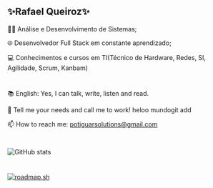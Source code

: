 ## ✨Rafael Queiroz✨

👨‍💻 Análise e Desenvolvimento de Sistemas;

🌐 Desenvolvedor Full Stack em constante aprendizado;

💻 Conhecimentos e cursos em TI(Técnico de Hardware, Redes, SI, Agilidade, Scrum, Kanbam)

# 
📚 English: Yes, I can talk, write, listen and read.

💬 Tell me your needs and call me to work! heloo mundogit add 

📫 How to reach me: potiguarsolutions@gmail.com

#
![GitHub stats](https://github-readme-stats.vercel.app/api?username=rafapotiguar&show_icons=true&theme=react)
#
[![roadmap.sh](https://roadmap.sh/card/wide/6616ee8e342426a4c80ba9d8?variant=dark)](https://roadmap.sh)
#

